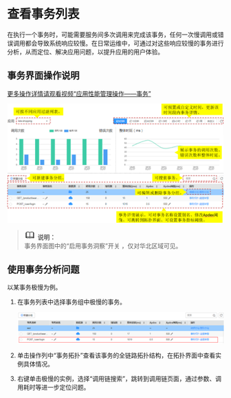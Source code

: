 # 查看事务列表<a name="aom_02_0063"></a>

在执行一个事务时，可能需要服务间多次调用来完成该事务，任何一次慢调用或错误调用都会导致系统响应较慢。在日常运维中，可通过对这些响应较慢的事务进行分析，从而定位、解决应用问题，以提升应用的用户体验。

## 事务界面操作说明<a name="zh-cn_topic_0127229097_zh-cn_topic_0082166144_zh-cn_topic_0089436425_zh-cn_topic_0082166144_section4543875420241"></a>

[更多操作详情请观看视频“应用性能管理操作——事务”](https://support.huaweicloud.com/apm_video/index.html)

![](figures/事务列表.png)

>![](public_sys-resources/icon-note.gif) **说明：**   
>事务界面图中的“启用事务洞察”开关 ，仅对华北区域可见。  

## 使用事务分析问题<a name="zh-cn_topic_0127229097_zh-cn_topic_0082166144_zh-cn_topic_0089436425_zh-cn_topic_0082166144_section15720512201316"></a>

以某事务极慢为例。

1.  在事务列表中选择事务组中极慢的事务。

    ![](figures/极慢事务.png)

2.  单击操作列中“事务拓扑”查看该事务的全链路拓扑结构，在拓扑界面中查看实例具体情况。
3.  右键单击极慢的实例，选择“调用链搜索”，跳转到调用链页面，通过参数、调用耗时等进一步定位问题。

